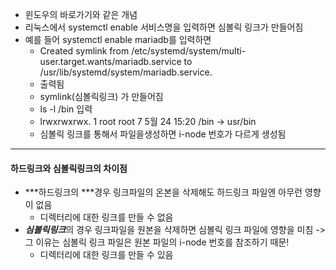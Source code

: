 - 윈도우의 바로가기와 같은 개념
- 리눅스에서 systemctl enable 서비스명을 입력하면 심볼릭 링크가 만들어짐
- 예를 들어 systemctl enable mariadb를 입력하면
	- Created symlink from /etc/systemd/system/multi-user.target.wants/mariadb.service to /usr/lib/systemd/system/mariadb.service.
	- 출력됨
	- symlink(심볼릭링크) 가 만들어짐
	- ls -l /bin 입력
	- lrwxrwxrwx. 1 root root 7  5월 24 15:20 /bin -> usr/bin
	- 심볼릭 링크를 통해서 파일을생성하면 i-node 번호가 다르게 생성됨
---
#### 하드링크와 심볼릭링크의 차이점
-  ***하드링크의 ***경우 링크파일의 온본을 삭제해도 하드링크 파일엔 아무런 영향이 없음
	- 디렉터리에 대한 링크를 만들 수 없음
- ***심볼릭링크***의 경우 링크파일을 원본을 삭제하면 심볼릭 링크 파일에 영향을 미침
  -> 그 이유는 심볼릭 링크 파일은 원본 파일의 i-node 번호를 참조하기 때문!
	- 디렉터리에 대한 링크를 만들 수 있음

